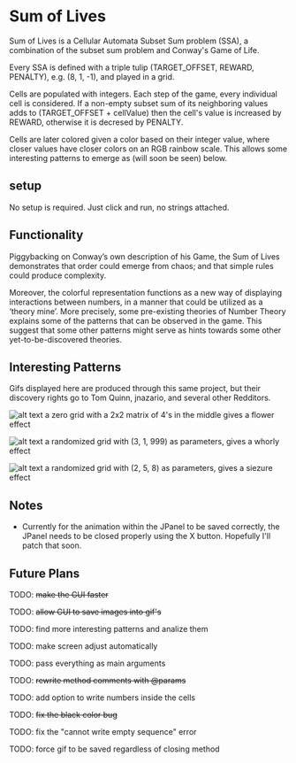﻿# Sum of Lives
Sum of Lives is a Cellular Automata Subset Sum problem (SSA), a combination of the subset sum problem and Conway's Game of Life.

Every SSA is defined with a triple tulip (TARGET_OFFSET, REWARD, PENALTY), e.g. (8, 1, -1), and played in a grid. 

Cells are populated with integers. Each step of the game, every individual cell is considered. If a non-empty subset sum of its neighboring values adds to (TARGET_OFFSET + cellValue) then the cell's value is increased by REWARD, otherwise it is decresed by PENALTY.

Cells are later colored given a color based on their integer value, where closer values have closer colors on an RGB rainbow scale. This allows some interesting patterns to emerge as (will soon be seen) below. 

## setup

No setup is required. Just click and run, no strings attached. 

## Functionality 

Piggybacking on Conway’s own description of his Game, the Sum of Lives demonstrates that order could emerge from chaos; and that simple rules could produce complexity. 

Moreover, the colorful representation functions as a new way of displaying interactions between numbers, in a manner that could be utilized as a ‘theory mine’. More precisely, some pre-existing theories of Number Theory explains some of the patterns that can be observed in the game. This suggest that some other patterns might serve as hints towards some other yet-to-be-discovered theories. 


## Interesting Patterns 

Gifs displayed here are produced through this same project, but their discovery rights go to Tom Quinn, jnazario, and several other Redditors. 

![alt text](https://github.com/OmarAlSughayer/Sum-of-Lives/tree/master/bin/Debug/world1.gif "World 1")
a zero grid with a 2x2 matrix of 4's in the middle gives a flower effect

![alt text](https://github.com/OmarAlSughayer/Sum-of-Lives/tree/master/bin/Debug/world2.gif "World 2")
a randomized grid with (3, 1, 999) as parameters, gives a whorly effect

![alt text](https://github.com/OmarAlSughayer/Sum-of-Lives/tree/master/bin/Debug/world3.gif "World 3")
a randomized grid with (2, 5, 8) as parameters, gives a siezure effect

## Notes 

  * Currently for the animation within the JPanel to be saved correctly, the JPanel needs to be closed properly using the X button. Hopefully I'll patch that soon. 

## Future Plans 

TODO: ~~make the GUI faster~~

TODO: ~~allow GUI to save images into gif's~~

TODO: find more interesting patterns and analize them

TODO: make screen adjust automatically

TODO: pass everything as main arguments

TODO: ~~rewrite method comments with @params~~

TODO: add option to write numbers inside the cells

TODO: ~~fix the black color bug~~

TODO: fix the "cannot write empty sequence" error

TODO: force gif to be saved regardless of closing method